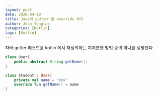 ```yaml
---
layout: post
date: 2020-04-10 
title: Java의 getter 를 override 하기
author: Jeon Yongtae
categories: [Kotlin]
tags: [Kotlin]
---
```

자바 getter 메소드를 kotlin 에서 재정의하는 지저분한 방법 중의 하나를 설명한다.
```java
class User{
    public abstract String getName();
}
```
```kotlin
class Student : User{
    private val name = "xxx"
    override fun getName() = name
}
```
